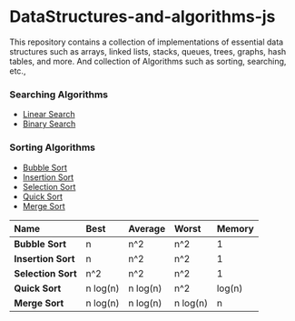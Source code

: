 # DataStructures-and-algorithms-js

This repository contains a collection of implementations of essential data structures such as arrays, linked lists, stacks, queues, trees, graphs, hash tables, and more. And collection of Algorithms such as sorting, searching, etc.,

### Searching Algorithms

- [Linear Search](https://github.com/suriyaprakash666/DataStructures-and-algorithms-js/blob/main/Algorithms/linearSearch.js)
- [Binary Search](https://github.com/suriyaprakash666/DataStructures-and-algorithms-js/blob/main/Algorithms/binarySearch.js)

### Sorting Algorithms

- [Bubble Sort](https://github.com/suriyaprakash666/DataStructures-and-algorithms-js/blob/main/Algorithms/bubbleSort.js)
- [Insertion Sort](https://github.com/suriyaprakash666/DataStructures-and-algorithms-js/blob/main/Algorithms/insertionSort.js)
- [Selection Sort](https://github.com/suriyaprakash666/DataStructures-and-algorithms-js/blob/main/Algorithms/selectionSort.js)
- [Quick Sort](https://github.com/suriyaprakash666/DataStructures-and-algorithms-js/blob/main/Algorithms/quickSort.js)
- [Merge Sort](https://github.com/suriyaprakash666/DataStructures-and-algorithms-js/blob/main/Algorithms/mergeSort.js)

| Name               | Best     | Average  | Worst    | Memory |
| :----------------- | :------- | :------- | :------- | :----- |
| **Bubble Sort**    | n        | n^2      | n^2      | 1      |
| **Insertion Sort** | n        | n^2      | n^2      | 1      |
| **Selection Sort** | n^2      | n^2      | n^2      | 1      |
| **Quick Sort**     | n log(n) | n log(n) | n^2      | log(n) |
| **Merge Sort**     | n log(n) | n log(n) | n log(n) | n      |
